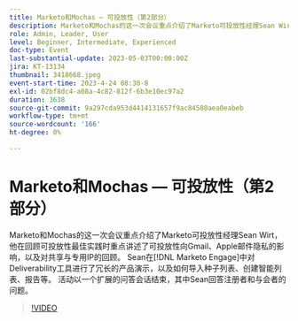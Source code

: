 ```yaml
---
title: Marketo和Mochas — 可投放性（第2部分）
description: Marketo和Mochas的这一次会议重点介绍了Marketo可投放性经理Sean Wirt，他在回顾可投放性最佳实践时重点讲述了可投放性向Gmail、Apple邮件隐私的影响，以及对共享与专用IP的回顾。 Sean在 [!DNL Marketo Engage] 中对Deliverability工具进行了冗长的产品演示，以及如何导入种子列表、创建智能列表、报告等。 活动以一个扩展的问答会话结束，其中Sean回答注册者和与会者的问题。
role: Admin, Leader, User
level: Beginner, Intermediate, Experienced
doc-type: Event
last-substantial-update: 2023-05-03T00:00:00Z
jira: KT-13134
thumbnail: 3418668.jpeg
event-start-time: 2023-4-24 08:30-8
exl-id: 02bf8dc4-a08a-4c82-812f-6b3e10ec97a2
duration: 3638
source-git-commit: 9a297cda953d4414131657f9ac84580aea0eabeb
workflow-type: tm+mt
source-wordcount: '166'
ht-degree: 0%

---
```


# Marketo和Mochas — 可投放性（第2部分）

Marketo和Mochas的这一次会议重点介绍了Marketo可投放性经理Sean Wirt，他在回顾可投放性最佳实践时重点讲述了可投放性向Gmail、Apple邮件隐私的影响，以及对共享与专用IP的回顾。 Sean在[!DNL Marketo Engage]中对Deliverability工具进行了冗长的产品演示，以及如何导入种子列表、创建智能列表、报告等。 活动以一个扩展的问答会话结束，其中Sean回答注册者和与会者的问题。

>[!VIDEO](https://video.tv.adobe.com/v/3418668/?learn=on)
